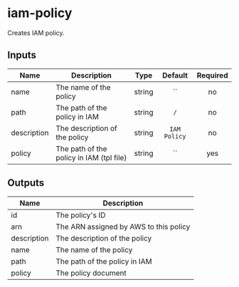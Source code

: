 # iam-policy

Creates IAM policy.

<!-- BEGINNING OF PRE-COMMIT-TERRAFORM DOCS HOOK -->

## Inputs

| Name | Description | Type | Default | Required |
|------|-------------|:----:|:-----:|:-----:|
| name | The name of the policy | string | `` | no |
| path | The path of the policy in IAM | string | `/` | no |
| description | The description of the policy | string | `IAM Policy` | no |
| policy | The path of the policy in IAM (tpl file) | string | `` | yes |

## Outputs

| Name | Description |
|------|-------------|
| id | The policy's ID |
| arn | The ARN assigned by AWS to this policy |
| description | The description of the policy |
| name | The name of the policy |
| path | The path of the policy in IAM |
| policy | The policy document |

<!-- END OF PRE-COMMIT-TERRAFORM DOCS HOOK -->
